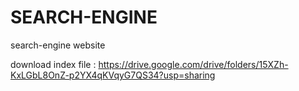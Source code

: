 # SEARCH-ENGINE

search-engine website 

download index file : https://drive.google.com/drive/folders/15XZh-KxLGbL8OnZ-p2YX4qKVqyG7QS34?usp=sharing